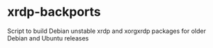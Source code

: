 # xrdp-backports
Script to build Debian unstable xrdp and xorgxrdp packages for older Debian and Ubuntu releases
